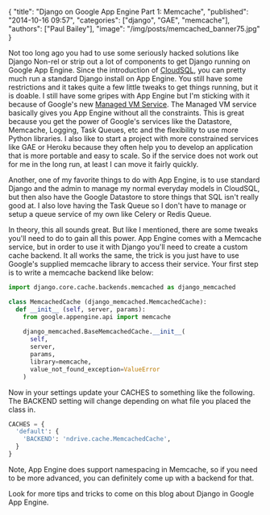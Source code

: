 {
  "title": "Django on Google App Engine Part 1: Memcache",
  "published": "2014-10-16 09:57",
  "categories": ["django", "GAE", "memcache"],
  "authors": ["Paul Bailey"],
  "image": "/img/posts/memcached_banner75.jpg"
}

Not too long ago you had to use some seriously hacked solutions like Django Non-rel or strip out a lot of components to get Django running on Google App Engine. Since the introduction of [CloudSQL](https://cloud.google.com/sql/), you can pretty much run a standard Django install on App Engine. You still have some restrictions and it takes quite a few little tweaks to get things running, but it is doable. I still have some gripes with App Engine but I'm sticking with it because of Google's new [Managed VM Service](https://cloud.google.com/appengine/docs/managed-vms/). The Managed VM service basically gives you App Engine without all the constraints. This is great because you get the power of Google's services like the Datastore, Memcache, Logging, Task Queues, etc and the flexibility to use more Python libraries. I also like to start a project with more constrained services like GAE or Heroku because they often help you to develop an application that is more portable and easy to scale. So if the service does not work out for me in the long run, at least I can move it fairly quickly.

Another, one of my favorite things to do with App Engine, is to use standard Django and the admin to manage my normal everyday models in CloudSQL, but then also have the Google Datastore to store things that SQL isn't really good at. I also love having the Task Queue so I don't have to manage or setup a queue service of my own like Celery or Redis Queue.

In theory, this all sounds great. But like I mentioned, there are some tweaks you'll need to do to gain all this power. App Engine comes with a Memcache service, but in order to use it with Django you'll need to create a custom cache backend. It all works the same, the trick is you just have to use Google's supplied memcache library to access their service. Your first step is to write a memcache backend like below:

```python
import django.core.cache.backends.memcached as django_memcached

class MemcachedCache (django_memcached.MemcachedCache):
  def __init__ (self, server, params):
    from google.appengine.api import memcache
    
    django_memcached.BaseMemcachedCache.__init__(
      self,
      server,
      params,
      library=memcache,
      value_not_found_exception=ValueError
    )
```

Now in your settings update your CACHES to something like the following. The BACKEND setting will change depending on what file you placed the class in.

```python
CACHES = {
  'default': {
    'BACKEND': 'ndrive.cache.MemcachedCache',
  }
}
```

Note, App Engine does support namespacing in Memcache, so if you need to be more advanced, you can definitely come up with a backend for that.

Look for more tips and tricks to come on this blog about Django in Google App Engine.